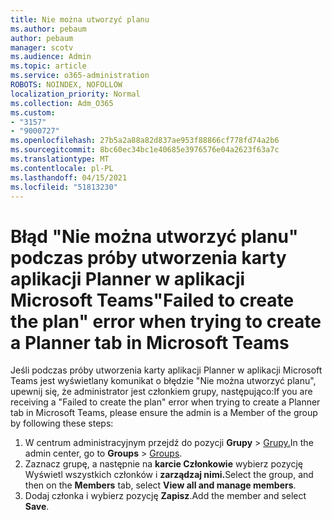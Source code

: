 ```yaml
---
title: Nie można utworzyć planu
ms.author: pebaum
author: pebaum
manager: scotv
ms.audience: Admin
ms.topic: article
ms.service: o365-administration
ROBOTS: NOINDEX, NOFOLLOW
localization_priority: Normal
ms.collection: Adm_O365
ms.custom:
- "3157"
- "9000727"
ms.openlocfilehash: 27b5a2a88a82d837ae953f88866cf778fd74a2b6
ms.sourcegitcommit: 8bc60ec34bc1e40685e3976576e04a2623f63a7c
ms.translationtype: MT
ms.contentlocale: pl-PL
ms.lasthandoff: 04/15/2021
ms.locfileid: "51813230"
---
```

# <a name="failed-to-create-the-plan-error-when-trying-to-create-a-planner-tab-in-microsoft-teams"></a><span data-ttu-id="bf9ed-102">Błąd "Nie można utworzyć planu" podczas próby utworzenia karty aplikacji Planner w aplikacji Microsoft Teams</span><span class="sxs-lookup"><span data-stu-id="bf9ed-102">"Failed to create the plan" error when trying to create a Planner tab in Microsoft Teams</span></span>

<span data-ttu-id="bf9ed-103">Jeśli podczas próby utworzenia karty aplikacji Planner w aplikacji Microsoft Teams jest wyświetlany komunikat o błędzie "Nie można utworzyć planu", upewnij się, że administrator jest członkiem grupy, następująco:</span><span class="sxs-lookup"><span data-stu-id="bf9ed-103">If you are receiving a "Failed to create the plan" error when trying to create a Planner tab in Microsoft Teams, please ensure the admin is a Member of the group by following these steps:</span></span>

1. <span data-ttu-id="bf9ed-104">W centrum administracyjnym przejdź do pozycji **Grupy**  >  [Grupy.](https://admin.microsoft.com/Adminportal/Home?source=applauncher#/groups)</span><span class="sxs-lookup"><span data-stu-id="bf9ed-104">In the admin center, go to **Groups** > [Groups](https://admin.microsoft.com/Adminportal/Home?source=applauncher#/groups).</span></span> 
2. <span data-ttu-id="bf9ed-105">Zaznacz grupę, a następnie na **karcie Członkowie** wybierz pozycję Wyświetl wszystkich członków i **zarządzaj nimi.**</span><span class="sxs-lookup"><span data-stu-id="bf9ed-105">Select the group, and then on the **Members** tab, select **View all and manage members**.</span></span>
3. <span data-ttu-id="bf9ed-106">Dodaj członka i wybierz pozycję **Zapisz**.</span><span class="sxs-lookup"><span data-stu-id="bf9ed-106">Add the member and select **Save**.</span></span>